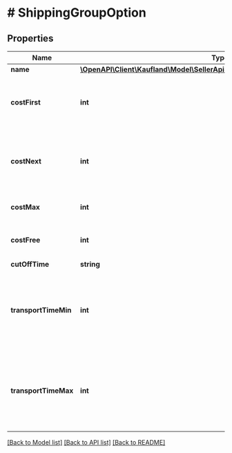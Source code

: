# # ShippingGroupOption

## Properties

Name | Type | Description | Notes
------------ | ------------- | ------------- | -------------
**name** | [**\OpenAPI\Client\Kaufland\Model\SellerApiShippingGroupRegionOptionNameEnum**](SellerApiShippingGroupRegionOptionNameEnum.md) |  |
**costFirst** | **int** | Shipping cost for the first item of this shipping group. |
**costNext** | **int** | Shipping cost of all further items of this shipping group. |
**costMax** | **int** | Maximum shipping cost |
**costFree** | **int** | Order value from which shipping will be free. |
**cutOffTime** | **string** |  |
**transportTimeMin** | **int** | Minimal time carrier needs from picking up the order until delivering it to the customer. |
**transportTimeMax** | **int** | Maximal time carrier needs from picking up the order until delivering it to the customer. |

[[Back to Model list]](../../README.md#models) [[Back to API list]](../../README.md#endpoints) [[Back to README]](../../README.md)
